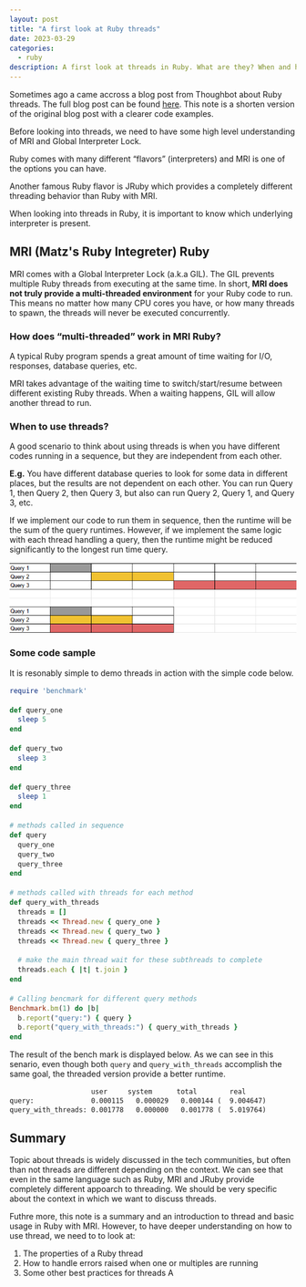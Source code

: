 ```yaml
---
layout: post
title: "A first look at Ruby threads"
date: 2023-03-29
categories:
  - ruby
description: A first look at threads in Ruby. What are they? When and how to use them? Where to go from here?
---
```


Sometimes ago a came accross a blog post from Thoughbot about Ruby threads. The full blog post can be found [here](https://thoughtbot.com/blog/untangling-ruby-threads#%C2%A0an-example-performing-http-requests-concurrently). This note is a shorten version of the original blog post with a clearer code examples.

Before looking into threads, we need to have some high level understanding of MRI and Global Interpreter Lock.

Ruby comes with many different “flavors” (interpreters) and MRI is one of the options you can have. 

Another famous Ruby flavor is JRuby which provides a completely different threading behavior than Ruby with MRI.

When looking into threads in Ruby, it is important to know which underlying interpreter is present.

## MRI (Matz's Ruby Integreter) Ruby
MRI comes with a Global Interpreter Lock (a.k.a GIL). The GIL prevents multiple Ruby threads from executing at the same time. In short, **MRI does not truly provide a multi-threaded environment** for your Ruby code to run. This means no matter how many CPU cores you have, or how many threads to spawn, the threads will never be executed concurrently.

### How does “multi-threaded” work in MRI Ruby?

A typical Ruby program spends a great amount of time waiting for I/O, responses, database queries, etc. 

MRI takes advantage of the waiting time to switch/start/resume between different existing Ruby threads. When a waiting happens, GIL will allow another thread to run.

### When to use threads?

A good scenario to think about using threads is when you have different codes running in a sequence, but they are independent from each other. 

**E.g.**  You have different database queries to look for some data in different places, but the results are not dependent on each other. You can run Query 1, then Query 2, then Query 3, but also can run Query 2, Query 1, and Query 3, etc. 

If we implement our code to run them in sequence, then the runtime will be the sum of the query runtimes. However, if we implement the same logic with each thread handling a query, then the runtime might be reduced significantly to the longest run time query.

![sequnce_vs_threaded_runtime](/assets/img/sequence_and_threaded_runtime.png)

### Some code sample

It is resonably simple to demo threads in action with the simple code below.

```ruby
require 'benchmark'

def query_one
  sleep 5
end

def query_two
  sleep 3
end

def query_three
  sleep 1
end

# methods called in sequence
def query
  query_one
  query_two
  query_three
end

# methods called with threads for each method
def query_with_threads
  threads = []
  threads << Thread.new { query_one }
  threads << Thread.new { query_two }
  threads << Thread.new { query_three }

  # make the main thread wait for these subthreads to complete
  threads.each { |t| t.join }
end

# Calling bencmark for different query methods
Benchmark.bm(1) do |b|
  b.report("query:") { query }  
  b.report("query_with_threads:") { query_with_threads }  
end
```

The result of the bench mark is displayed below. As we can see in this senario, even though both `query` and `query_with_threads` accomplish the same goal, the threaded version provide a better runtime.

```
                    user     system      total        real
query:              0.000115   0.000029   0.000144 (  9.004647)
query_with_threads: 0.001778   0.000000   0.001778 (  5.019764)
```

## Summary
Topic about threads is widely discussed in the tech communities, but often than not threads are different depending on the context. We can see that even in the same language such as Ruby, MRI and JRuby provide completely different appoarch to threading. We should be very specific about the context in which we want to discuss threads.

Futhre more, this note is a summary and an introduction to thread and basic usage in Ruby with MRI. However, to have deeper understanding on how to use thread, we need to to look at:
1. The properties of a Ruby thread
2. How to handle errors raised when one or multiples are running
3. Some other best practices for threads A









